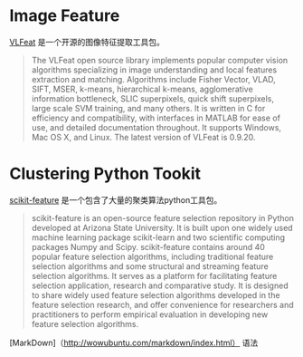 # Image Feature
[VLFeat](http://www.vlfeat.org/index.html) 是一个开源的图像特征提取工具包。
> The VLFeat open source library implements popular computer vision algorithms specializing in image understanding and local features extraction and matching. Algorithms include Fisher Vector, VLAD, SIFT, MSER, k-means, hierarchical k-means, agglomerative information bottleneck, SLIC superpixels, quick shift superpixels, large scale SVM training, and many others. It is written in C for efficiency and compatibility, with interfaces in MATLAB for ease of use, and detailed documentation throughout. It supports Windows, Mac OS X, and Linux. The latest version of VLFeat is 0.9.20.

# Clustering Python Tookit
[scikit-feature](http://featureselection.asu.edu/index.php) 是一个包含了大量的聚类算法python工具包。
> scikit-feature is an open-source feature selection repository in Python developed at Arizona State University. It is built upon one widely used machine learning package scikit-learn and two scientific computing packages Numpy and Scipy. scikit-feature contains around 40 popular feature selection algorithms, including traditional feature selection algorithms and some structural and streaming feature selection algorithms. It serves as a platform for facilitating feature selection application, research and comparative study. It is designed to share widely used feature selection algorithms developed in the feature selection research, and offer convenience for researchers and practitioners to perform empirical evaluation in developing new feature selection algorithms.


[MarkDown]（http://wowubuntu.com/markdown/index.html） 语法
